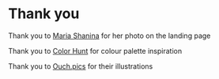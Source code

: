 # Thank you

Thank you to [Maria Shanina](https://unsplash.com/@mariashanina?utm_source=unsplash&utm_medium=referral&utm_content=creditCopyText) for her photo on the landing page

Thank you to [Color Hunt](https://colorhunt.co/palette/152139) for colour palette inspiration

Thank you to [Ouch.pics](https://icons8.com) for their illustrations
